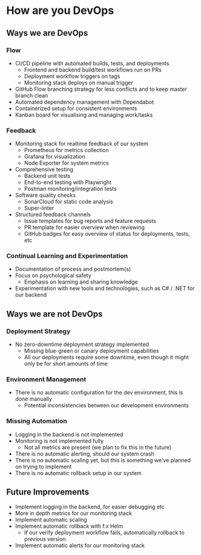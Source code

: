 # How are you DevOps

## Ways we are DevOps

### Flow
- CI/CD pipeline with automated builds, tests, and deployments
  - Frontend and backend build/test workflows run on PRs
  - Deployment workflow triggers on tags
  - Monitoring stack deploys on manual trigger
- GitHub Flow branching strategy for less conflicts and to keep master branch clean
- Automated dependency management with Dependabot
- Containerized setup for consistent environments
- Kanban board for visualising and managing work/tasks

### Feedback
- Monitoring stack for realtime feedback of our system
  - Prometheus for metrics collection
  - Grafana for visualization
  - Node Exporter for system metrics
- Comprehensive testing
  - Backend unit tests
  - End-to-end testing with Playwright
  - Postman monitoring/integration tests
- Software quality checks
  - SonarCloud for static code analysis
  - Super-linter
- Structured feedback channels
  - Issue templates for bug reports and feature requests
  - PR template for easier overview when reviewing
  - GitHub badges for easy overview of status for deployments, tests, etc

### Continual Learning and Experimentation
- Documentation of process and postmortem(s)
- Focus on psychological safety
  - Emphasis on learning and sharing knowledge
- Experimentation with new tools and technologies, such as C# / .NET for our backend

## Ways we are not DevOps

### Deployment Strategy
- No zero-downtime deployment strategy implemented
  - Missing blue-green or canary deployment capabilities
  - All our deployments require some downtime, even though it might only be for short amounts of time

### Environment Management
- There is no automatic configuration for the dev environment, this is done manually
  - Potential inconsistencies between our development environments

### Missing Automation
- Logging in the backend is not implemented
- Monitoring is not implemented fully
  - Not all metrics are present (we plan to fix this in the future)
- There is no automatic alerting, should our system crash
- There is no automatic scaling yet, but this is something we've planned on trying to implement
- There is no automatic rollback setup in our system

## Future Improvements
- Implement logging in the backend, for easier debugging etc
- More in depth metrics for our monitoring stack
- Implement automatic scaling
- Implement automatic rollback with f.x Helm
  - If our verify deployment workflow fails, automatically rollback to previous version
- Implement automatic alerts for our monitoring stack